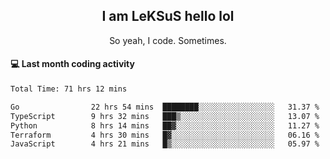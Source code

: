 <h2 align="center">I am LeKSuS hello lol</h2>
<p align="center">So yeah, I code. Sometimes.</p>

#### :computer: Last month coding activity
<!--START_SECTION:waka-->

```txt
Total Time: 71 hrs 12 mins

Go                22 hrs 54 mins  ████████░░░░░░░░░░░░░░░░░   31.37 %
TypeScript        9 hrs 32 mins   ███▒░░░░░░░░░░░░░░░░░░░░░   13.07 %
Python            8 hrs 14 mins   ██▓░░░░░░░░░░░░░░░░░░░░░░   11.27 %
Terraform         4 hrs 30 mins   █▓░░░░░░░░░░░░░░░░░░░░░░░   06.16 %
JavaScript        4 hrs 21 mins   █▒░░░░░░░░░░░░░░░░░░░░░░░   05.97 %
```

<!--END_SECTION:waka-->
